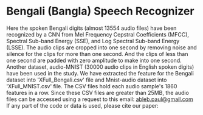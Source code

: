 ﻿# Bengali (Bangla) Speech Recognizer
Here the spoken Bengali digits (almost 13554 audio files) have been recognized by a CNN from Mel Frequency Cepstral Coefficients (MFCC), Spectral Sub-band Energy (SSE), and Log Spectral Sub-band Energy (LSSE).
The audio clips are cropped into one second by removing noise and silence for the clips for more than one second. And the clips of less than one second are padded with zero amplitude to make into one second.
Another dataset, audio-MNIST (30000 audio clips in English spoken digits) have been used in the study. We have extracted the feature for the Bengali dataset into 'XFull_Bengali.csv' file and Mnist-audio dataset into 'XFull_MNIST.csv' file. The CSV files hold each audio sample's 1860 features in a row. Since these CSV files are greater than 25MB, the audio files can be accessed using a request to this email: ableb.paul@gmail.com
If any part of the code or data is used, please cite our paper: 

